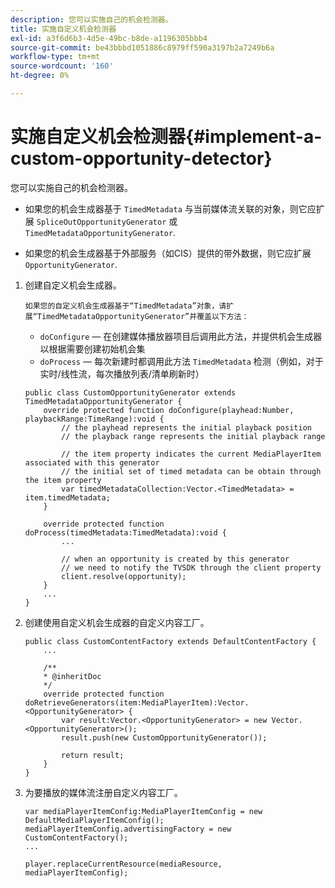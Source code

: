 ```yaml
---
description: 您可以实施自己的机会检测器。
title: 实施自定义机会检测器
exl-id: a3f6d6b3-4d5e-49bc-b8de-a1196305bbb4
source-git-commit: be43bbbd1051886c8979ff590a3197b2a7249b6a
workflow-type: tm+mt
source-wordcount: '160'
ht-degree: 0%

---
```


# 实施自定义机会检测器{#implement-a-custom-opportunity-detector}

您可以实施自己的机会检测器。

* 如果您的机会生成器基于 `TimedMetadata` 与当前媒体流关联的对象，则它应扩展 `SpliceOutOpportunityGenerator` 或 `TimedMetadataOpportunityGenerator`.

* 如果您的机会生成器基于外部服务（如CIS）提供的带外数据，则它应扩展 `OpportunityGenerator`.

1. 创建自定义机会生成器。

       如果您的自定义机会生成器基于“TimedMetadata”对象，请扩展“TimedMetadataOpportunityGenerator”并覆盖以下方法：
   
   * `doConfigure`  — 在创建媒体播放器项目后调用此方法，并提供机会生成器以根据需要创建初始机会集
   * `doProcess`  — 每次新建时都调用此方法 `TimedMetadata` 检测（例如，对于实时/线性流，每次播放列表/清单刷新时）

   ```
   public class CustomOpportunityGenerator extends TimedMetadataOpportunityGenerator { 
       override protected function doConfigure(playhead:Number, playbackRange:TimeRange):void { 
           // the playhead represents the initial playback position 
           // the playback range represents the initial playback range 
   
           // the item property indicates the current MediaPlayerItem associated with this generator 
           // the initial set of timed metadata can be obtain through the item property 
           var timedMetadataCollection:Vector.<TimedMetadata> = item.timedMetadata; 
       } 
   
       override protected function doProcess(timedMetadata:TimedMetadata):void { 
           ... 
   
           // when an opportunity is created by this generator 
           // we need to notify the TVSDK through the client property 
           client.resolve(opportunity); 
       }  
       ... 
   }
   ```

1. 创建使用自定义机会生成器的自定义内容工厂。

   ```
   public class CustomContentFactory extends DefaultContentFactory { 
       ... 
   
       /** 
       * @inheritDoc 
       */ 
       override protected function doRetrieveGenerators(item:MediaPlayerItem):Vector.<OpportunityGenerator> { 
           var result:Vector.<OpportunityGenerator> = new Vector.<OpportunityGenerator>(); 
           result.push(new CustomOpportunityGenerator()); 
   
           return result; 
       } 
   }
   ```

1. 为要播放的媒体流注册自定义内容工厂。

   ```
   var mediaPlayerItemConfig:MediaPlayerItemConfig = new DefaultMediaPlayerItemConfig(); 
   mediaPlayerItemConfig.advertisingFactory = new CustomContentFactory(); 
   ... 
   
   player.replaceCurrentResource(mediaResource, mediaPlayerItemConfig);
   ```
